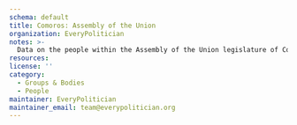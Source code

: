 ```yaml
---
schema: default
title: Comoros: Assembly of the Union
organization: EveryPolitician
notes: >-
  Data on the people within the Assembly of the Union legislature of Comoros.
resources:
license: ''
category:
  - Groups & Bodies
  - People
maintainer: EveryPolitician
maintainer_email: team@everypolitician.org
---
```

